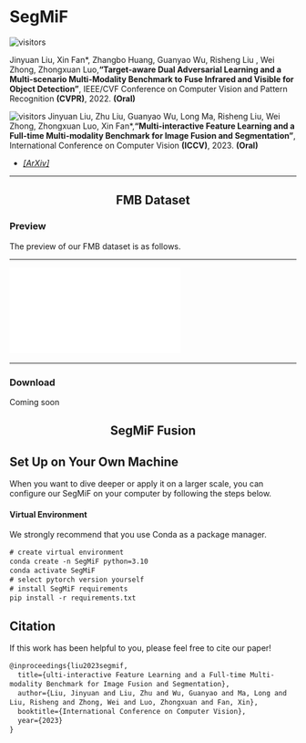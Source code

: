 # SegMiF


![visitors](https://visitor-badge.glitch.me/badge?page_id=JinyuanLiu-CV.TarDAL)

Jinyuan Liu, Xin Fan*, Zhangbo Huang, Guanyao Wu, Risheng Liu , Wei Zhong, Zhongxuan Luo,**“Target-aware Dual
Adversarial Learning and a Multi-scenario Multi-Modality Benchmark to Fuse Infrared and Visible for Object Detection”**,
IEEE/CVF Conference on Computer Vision and Pattern Recognition **(CVPR)**, 2022. **(Oral)**

![visitors](https://visitor-badge.glitch.me/badge?page_id=JinyuanLiu-CV.SegMiF)
Jinyuan Liu, Zhu Liu, Guanyao Wu, Long Ma, Risheng Liu, Wei Zhong, Zhongxuan Luo,  Xin Fan*,**“Multi-interactive Feature Learning and a Full-time Multi-modality Benchmark for Image Fusion and Segmentation”**, International Conference on Computer Vision **(ICCV)**, 2023. **(Oral)**

- [*[ArXiv]*](https://arxiv.org/abs/2308.02097)

---

<h2> <p align="center"> FMB Dataset </p> </h2>  

### Preview

The preview of our FMB dataset is as follows.

---

![preview](assets/overview.pdf)
 
---

### Download
Coming soon

<h2> <p align="center"> SegMiF Fusion </p> </h2>  

## Set Up on Your Own Machine

When you want to dive deeper or apply it on a larger scale, you can configure our SegMiF on your computer by following the steps below.

#### Virtual Environment

We strongly recommend that you use Conda as a package manager.

```shell
# create virtual environment
conda create -n SegMiF python=3.10
conda activate SegMiF
# select pytorch version yourself
# install SegMiF requirements
pip install -r requirements.txt
```



## Citation

If this work has been helpful to you, please feel free to cite our paper!

```
@inproceedings{liu2023segmif,
  title={ulti-interactive Feature Learning and a Full-time Multi-modality Benchmark for Image Fusion and Segmentation},
  author={Liu, Jinyuan and Liu, Zhu and Wu, Guanyao and Ma, Long and Liu, Risheng and Zhong, Wei and Luo, Zhongxuan and Fan, Xin},
  booktitle={International Conference on Computer Vision},
  year={2023}
}
```

